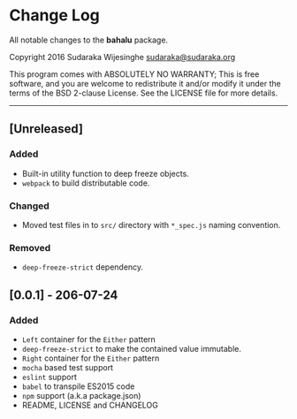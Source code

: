 # Change Log

All notable changes to the **bahalu** package.

Copyright 2016 Sudaraka Wijesinghe <sudaraka@sudaraka.org>

This program comes with ABSOLUTELY NO WARRANTY;
This is free software, and you are welcome to redistribute it and/or modify it
under the terms of the BSD 2-clause License. See the LICENSE file for more
details.

---

## [Unreleased]
### Added
- Built-in utility function to deep freeze objects.
- `webpack` to build distributable code.

### Changed
- Moved test files in to `src/` directory with `*_spec.js` naming convention.

### Removed
- `deep-freeze-strict` dependency.

## [0.0.1] - 206-07-24
### Added
- `Left` container for the `Either` pattern
- `deep-freeze-strict` to make the contained value immutable.
- `Right` container for the `Either` pattern
- `mocha` based test support
- `eslint` support
- `babel` to transpile ES2015 code
- `npm` support (a.k.a package.json)
- README, LICENSE and CHANGELOG
